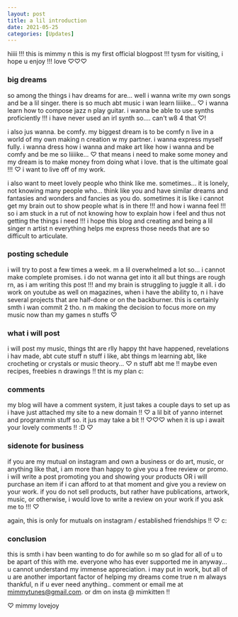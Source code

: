 ```yaml
---
layout: post
title: a lil introduction
date: 2021-05-25
categories: [Updates]
---
```

hiiii !!! this is mimmy n this is my first official blogpost !!! tysm for
visiting, i hope u enjoy !!! love ♡♡♡

### big dreams

so among the things i hav dreams for are... well i wanna write my own songs
and be a lil singer. there is so much abt music i wan learn liiiike... ♡
i wanna learn how to compose jazz n play guitar. i wanna be able to use
synths proficiently !!! i have never used an irl synth so.... can't w8 4 that ♡!

i also jus wanna. be comfy. my biggest dream is to be comfy n live in a world
of my own making n creation w my partner. i wanna express myself fully.
i wanna dress how i wanna and make art like how i wanna and be comfy
and be me so liiiike... ♡ that means i need to make some money and my dream
is to make money from doing what i love. that is the ultimate goal !!! ♡
i want to live off of my work.

i also want to meet lovely people who think like me. sometimes... it is lonely,
not knowing many people who... think like you and have similar dreams
and fantasies and wonders and fancies as you do. sometimes it is like i cannot
get my brain out to show people what is in there !!! and how i wanna feel !!!
so i am stuck in a rut of not knowing how to explain how i feel and thus
not getting the things i need !!! i hope this blog and creating and being
a lil singer n artist n everything helps me express those needs that are so
difficult to articulate.

### posting schedule

i will try to post a few times a week. m a lil overwhelmed a lot so... i cannot
make complete promises. i do not wanna get into it all but things are rough
rn, as i am writing this post !!! and my brain is struggling to juggle it all.
i do work on youtube as well on magazines, when i have the ability to, n i have
several projects that are half-done or on the backburner. this is certainly
smth i wan commit 2 tho. n m making the decision to focus more on my music
now than my games n stuffs ♡

### what i will post

i will post my music, things tht are rlly happy tht have happened, revelations
i hav made, abt cute stuff n stuff i like, abt things m learning abt, like
crocheting or crystals or music theory... ♡ n stuff abt me !! maybe even recipes,
freebies n drawings !! tht is my plan c:

### comments

my blog will have a comment system, it just takes a couple days to set up
as i have just attached my site to a new domain !! ♡ a lil bit of yanno internet
and programmin stuff so. it jus may take a bit !! ♡♡♡ when it is up i await
your lovely comments !! :D ♡

### sidenote for business

if you are my mutual on instagram and own a business or do art, music, or
anything like that, i am more than happy to give you a free review or promo.
i will write a post promoting you and showing your products OR i will purchase
an item if i can afford to at that moment and give you a review on your work.
if you do not sell products, but rather have publications, artwork, music, or
otherwise, i would love to write a review on your work if you ask me to !!! ♡

again, this is only for mutuals on instagram / established friendships !! ♡ c:

### conclusion

this is smth i hav been wanting to do for awhile so m so glad for all of u to
be apart of this with me. everyone who has ever supported me in anyway...
u cannot understand my immense appreciation. i may put in work, but all of u
are another important factor of helping my dreams come true n m always thankful,
n if u ever need anything.. comment or email me at mimmytunes@gmail.com. or dm
on insta @ mimkitten !!

♡ mimmy lovejoy 
